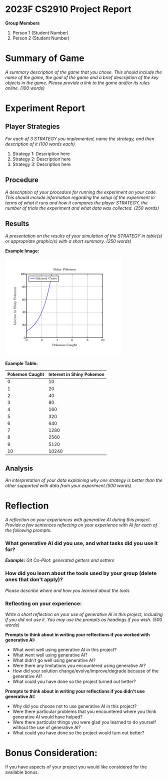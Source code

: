 # 2023F CS2910 Project Report
**Group Members**
1. Person 1 (Student Number)
2. Person 2 (Student Number)

# Summary of Game
_A summary description of the game that you chose.  This should include the name of the game, 
the goal of the game and a brief description of the key objects in the game. Please provide a link to the game and/or its rules online. (100 words)_

# Experiment Report
## Player Strategies
_For each of 3 STRATEGY you implemented, name the strategy, and then description of it (100 words each)_
1. Strategy 1: Description here
2. Strategy 2: Description here
3. Strategy 3: Description here

## Procedure
_A description of your procedure for running the experiment on your code. This should include information 
regarding the setup of the experiment in terms of what it runs and how it compares the player STRATEGY, 
the number of trials the experiment and what data was collected. (250 words)_

## Results
_A presentation on the results of your simulation of the STRATEGY in table(s) or appropriate graphic(s) 
with a short summary. (250 words)_

**Example Image:**

![Shiny Pokemon](img.png)

**Example Table:**

| Pokemon Caught | Interest in Shiny Pokemon |
| -------------- | --------------------------- |
| 0              | 10                          |
| 1              | 20                          |
| 2              | 40                          |
| 3              | 80                          |
| 4              | 160                         |
| 5              | 320                         |
| 6              | 640                         |
| 7              | 1280                        |
| 8              | 2560                        |
| 9              | 5120                        |
| 10             | 10240                       |

## Analysis
_An interpretation of your data explaining why one strategy is better than the other supported with 
data from your experiment.(500 words)_

# Reflection
_A reflection on your experiences with generative AI during this project. Provide a few sentences reflecting
on your experience with AI for each of the following prompts._ 

### What generative AI did you use, and what tasks did you use it for?
_**Example:** Git Co-Pilot: generated getters and setters_

### How did you learn about the tools used by your group (delete ones that don't apply)?
_Please describe where and how you learned about the tools_

### Reflecting on your experience:
_Write a short reflection on your use of generative AI in this project, including if you did not use it. 
You may use the prompts as headings if you wish. (500 words)_  

**Prompts to think about in writing your reflections if you worked with generative AI:**
- What went well using generative AI in this project?
- What went well using generative AI?
- What didn’t go well using generative AI?
- Were there any limitations you encountered using generative AI?
- How did your solution change/evolve/improve/degrade because of the generative AI?
- What could you have done so the project turned out better?

**Prompts to think about in writing your reflections if you didn't use generative AI:**
- Why did you choose not to use generative AI in this project?
- Were there particular problems that you encountered where you think generative AI would have helped?
- Were there particular things you were glad you learned to do yourself without the use of generative AI?
- What could you have done so the project would turn out better?

# Bonus Consideration:
If you have aspects of your project you would like considered for the available bonus.